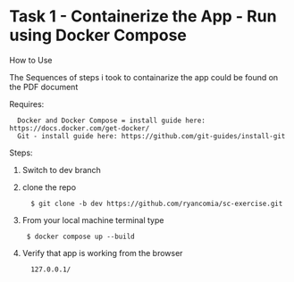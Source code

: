 # Task 1 - Containerize the App - Run using Docker Compose

How to Use

The Sequences of steps i took to containarize the app could be found on the PDF document

Requires:
      
      Docker and Docker Compose = install guide here: https://docs.docker.com/get-docker/
      Git - install guide here: https://github.com/git-guides/install-git

Steps:

1. Switch to dev branch

1. clone the repo  
         
         $ git clone -b dev https://github.com/ryancomia/sc-exercise.git

2. From your local machine terminal type

        $ docker compose up --build

3. Verify that app is working from the browser

         127.0.0.1/
